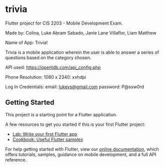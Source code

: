 # trivia

Flutter project for CIS 2203 - Mobile Development Exam.

Made by:
Colina, Luke Abram
Sabado, Janie Lane
Villaflor, Liam Matthew

Name of App: Trivia!

Trivia is a mobile application wherein the user is able to answer a series of questions based on the category chosen. 

API used: https://opentdb.com/api_config.php

Phone Resolution: 1080 x 2340: xxhdpi

Log In Credentials:
  email: lukevs@gmail.com
  password: P@ssw0rd

## Getting Started

This project is a starting point for a Flutter application.

A few resources to get you started if this is your first Flutter project:

- [Lab: Write your first Flutter app](https://flutter.dev/docs/get-started/codelab)
- [Cookbook: Useful Flutter samples](https://flutter.dev/docs/cookbook)

For help getting started with Flutter, view our
[online documentation](https://flutter.dev/docs), which offers tutorials,
samples, guidance on mobile development, and a full API reference.
